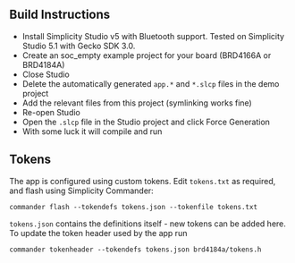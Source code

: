 ## Build Instructions

* Install Simplicity Studio v5 with Bluetooth support. Tested on Simplicity Studio 5.1 with Gecko SDK 3.0.
* Create an soc_empty example project for your board (BRD4166A or BRD4184A)
* Close Studio
* Delete the automatically generated `app.*` and `*.slcp` files in the demo project
* Add the relevant files from this project (symlinking works fine)
* Re-open Studio
* Open the `.slcp` file in the Studio project and click Force Generation
* With some luck it will compile and run

## Tokens
The app is configured using custom tokens. Edit `tokens.txt` as required, and flash using Simplicity Commander:

`commander flash --tokendefs tokens.json --tokenfile tokens.txt`

`tokens.json` contains the definitions itself - new tokens can be added here. To update the token header used by the app run

`commander tokenheader --tokendefs tokens.json brd4184a/tokens.h`
